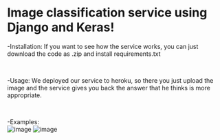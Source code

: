 # Image classification service using Django and Keras!

-Installation:
If you want to see how the service works, you can just download the code as .zip and install requirements.txt

<br>

-Usage:
We deployed our service to heroku, so there you just upload the image and the service gives you back the answer that he thinks is more appropriate.

<br>

-Examples:
<br>
![image](https://user-images.githubusercontent.com/74849372/156703489-2b8fd9ea-f17b-4f72-8a38-4ab24b703103.png)
![image](https://user-images.githubusercontent.com/74849372/156703520-b67fb18d-3e7e-4ba1-aa1b-30e951a6f03c.png)

